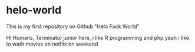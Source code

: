 # helo-world
This is my first repository on Github "Helo Fuck World"


Hi Humans, Terminator junior here, i like R programming and php yeah
i like to wath movies on netflix on weekend 


